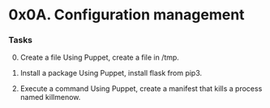 
# 0x0A. Configuration management
### Tasks

0. Create a file
Using Puppet, create a file in /tmp.

1. Install a package
Using Puppet, install flask from pip3.

2. Execute a command
Using Puppet, create a manifest that kills a process named killmenow.
